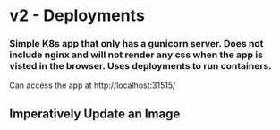 # v2 - Deployments


### Simple K8s app that only has a gunicorn server. Does not include nginx and will not render any css when the app is visted in the browser. Uses deployments to run containers.

Can access the app at http://localhost:31515/


## Imperatively Update an Image

```

```
